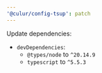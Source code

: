 ```yaml
---
'@culur/config-tsup': patch
---
```


Update dependencies:

- `devDependencies`:
  - `@types/node` to `^20.14.9`
  - `typescript` to `^5.5.3`
